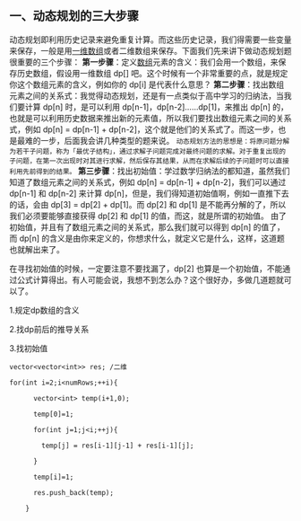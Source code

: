 ## 一、动态规划的三大步骤

动态规划即利用历史记录来避免重复计算。而这些历史记录，我们得需要一些变量来保存，一般是用[一维数组](https://so.csdn.net/so/search?q=一维数组&spm=1001.2101.3001.7020)或者二维数组来保存。下面我们先来讲下做动态规划题很重要的三个步骤：
**第一步骤**：定义[数组](https://so.csdn.net/so/search?q=数组&spm=1001.2101.3001.7020)元素的含义：我们会用一个数组，来保存历史数组，假设用一维数组 dp[] 吧。这个时候有一个非常重要的点，就是规定你这个数组元素的含义，例如你的 dp[i] 是代表什么意思？
**第二步骤**：找出数组元素之间的关系式：我觉得动态规划，还是有一点类似于高中学习的归纳法，当我们要计算 dp[n] 时，是可以利用 dp[n-1]，dp[n-2]……dp[1]，来推出 dp[n] 的，也就是可以利用历史数据来推出新的元素值，所以我们要找出数组元素之间的关系式，例如 dp[n] = dp[n-1] + dp[n-2]，这个就是他们的关系式了。而这一步，也是最难的一步，后面我会讲几种类型的题来说。
`动态规划方法的思想是：将原问题分解为若干子问题，称为「最优子结构」，通过求解子问题完成对最终问题的求解。对于重复出现的子问题，在第一次出现时对其进行求解，然后保存其结果，从而在求解后续的子问题时可以直接利用先前得到的结果。`
**第三步骤**：找出初始值：学过数学归纳法的都知道，虽然我们知道了数组元素之间的关系式，例如 dp[n] = dp[n-1] + dp[n-2]，我们可以通过 dp[n-1] 和 dp[n-2] 来计算 dp[n]，但是，我们得知道初始值啊，例如一直推下去的话，会由 dp[3] = dp[2] + dp[1]。而 dp[2] 和 dp[1] 是不能再分解的了，所以我们必须要能够直接获得 dp[2] 和 dp[1] 的值，而这，就是所谓的初始值。
由了初始值，并且有了数组元素之间的关系式，那么我们就可以得到 dp[n] 的值了，而 dp[n] 的含义是由你来定义的，你想求什么，就定义它是什么，这样，这道题也就解出来了。



在寻找初始值的时候，一定要注意不要找漏了，dp[2] 也算是一个初始值，不能通过公式计算得出。有人可能会说，我想不到怎么办？这个很好办，多做几道题就可以了。





1.规定dp数组的含义

2.找dp前后的推导关系

3.找初始值

```
vector<vector<int>> res; /二维

for(int i=2;i<numRows;++i){

​      vector<int> temp(i+1,0);

​      temp[0]=1;

​      for(int j=1;j<i;++j){

​        temp[j] = res[i-1][j-1] + res[i-1][j];

​      }

​      temp[i]=1;

​      res.push_back(temp);

​    }
```

